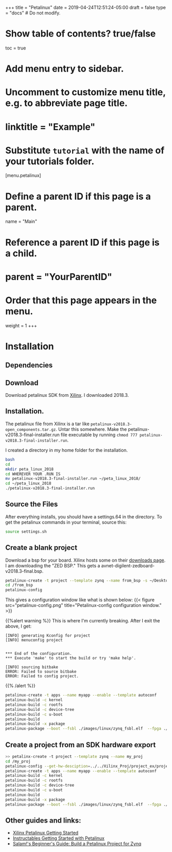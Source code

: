 +++
title = "Petalinux"
date = 2019-04-24T12:51:24-05:00
draft = false
type = "docs"  # Do not modify.

# Show table of contents? true/false
toc = true

# Add menu entry to sidebar.

# Uncomment to customize menu title, e.g. to abbreviate page title.
# linktitle = "Example"

# Substitute `tutorial` with the name of your tutorials folder.
[menu.petalinux]
  # Define a parent ID if this page is a parent.
  name = "Main"
  
  # Reference a parent ID if this page is a child.
  # parent = "YourParentID"
  
  # Order that this page appears in the menu.
  weight = 1
+++
# Installation

## Dependencies


## Download
Download petalinux SDK from [Xilinx](https://www.xilinx.com/support/download/index.html/content/xilinx/en/downloadNav/embedded-design-tools.html). I downloaded 2018.3. 

## Installation. 
The petalinux file from Xilinx is a tar like ```petalinux-v2018.3-open_components.tar.gz```. Untar this somewhere. Make the petalinux-v2018.3-final-installer.run file executable by running ```chmod 777 petalinux-v2018.3-final-installer.run```.

I created a directory in my home folder for the installation. 
```bash
bash
cd 
mkdir peta_linux_2018
cd WHEREVER YOUR .RUN IS
mv petalinux-v2018.3-final-installer.run ~/peta_linux_2018/
cd ~/peta_linux_2018
./petalinux-v2018.3-final-installer.run
```

## Source the Files
After everything installs, you should have a settings.64 in the directory. To get the petalinux commands in your terminal, source this:
```bash
source settings.sh
```

## Create a blank project
Download a bsp for your board. Xilinx hosts some on their [downloads page](https://www.xilinx.com/support/download/index.html/content/xilinx/en/downloadNav/embedded-design-tools.html). I am downloading the "ZED BSP."
This gets a avnet-digilent-zedboard-v2018.3-final.bsp.


```bash
petalinux-create -t project --template zynq --name from_bsp -s ~/Desktop/avnet-digilent-zedboard-v2018.3-final.bsp 
cd /from_bsp
petalinux-config
```
This gives a configuration window like what is shown below:
{{< figure src="petalinux-config.png" title="Petalinux-config configuration window." >}}

{{%alert warning %}}
This is where I'm currently breaking. After I exit the above, I get:
```
[INFO] generating Kconfig for project
[INFO] menuconfig project


*** End of the configuration.
*** Execute 'make' to start the build or try 'make help'.

[INFO] sourcing bitbake
ERROR: Failed to source bitbake
ERROR: Failed to config project.
```
{{% /alert %}}



```bash
petalinux-create -t apps --name myapp --enable --template autoconf
petalinux-build -c kernel
petalinux-build -c rootfs
petalinux-build -c device-tree
petalinux-build -c u-boot
petalinux-build
petalinux-build -x package
petalinux-package --boot --fsbl ./images/linux/zynq_fsbl.elf  --fpga ./images/linux/design_1_wrapper.bit --uboot
```
## Create a project from an SDK hardware export

```bash
>> petalinx-create -t project --template zynq --name my_proj
cd /my_proj
petalinux-config --get-hw-desciption=../../Xilinx_Proj/project_ex/project_ex.sdk/
petalinux-create -t apps --name myapp --enable --template autoconf
petalinux-build -c kernel
petalinux-build -c rootfs
petalinux-build -c device-tree
petalinux-build -c u-boot
petalinux-build
petalinux-build -x package
petalinux-package --boot --fsbl ./images/linux/zynq_fsbl.elf  --fpga ./images/linux/design_1_wrapper.bit --uboot
```


## Other guides and links:

* [Xilinx Petalinux Getting Started](https://xilinx-wiki.atlassian.net/wiki/spaces/A/pages/18841618/PetaLinux+Getting+Started)
* [Instructables Getting Started with Petalinux](https://www.instructables.com/id/Getting-Started-With-PetaLinux/)
* [Salam!'s Beginner's Guide: Build a Petalinux Project for Zynq](https://assil.me/2017/10/24/building-a-petalinux-project.html)
